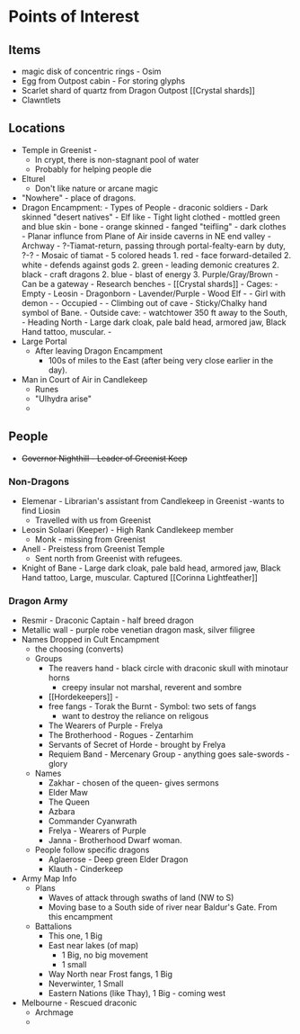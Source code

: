 # Points of Interest
## Items
- magic disk of concentric rings - Osim
- Egg from Outpost cabin - For storing glyphs
- Scarlet shard of quartz from Dragon Outpost  [[Crystal shards]]
- Clawntlets 


## Locations
- Temple in Greenist -
	- In crypt, there is non-stagnant pool of water
	- Probably for helping people die
- Elturel
	- Don't like nature or arcane magic
- "Nowhere" - place of dragons. 
- Dragon Encampment:
	  - Types of People
		  - draconic soldiers
		  - Dark skinned "desert natives"
		  - Elf like - Tight light clothed
		  - mottled green and blue skin - bone 
		  - orange skinned - fanged "teifling" - dark clothes
	  - Planar influnce from Plane of Air inside caverns in NE end valley
	  - Archway
		  - ?-Tiamat-return, passing through portal-fealty-earn by duty, ?-?
	  - Mosaic of tiamat - 5 colored heads
		  1. red - face forward-detailed
		  2. white - defends against gods
		  2. green - leading demonic creatures
		  2. black - craft dragons
		  2. blue - blast of energy
		  3. Purple/Gray/Brown
		  - Can be a gateway
	  - Research benches
		  - [[Crystal shards]]
	  - Cages:
		  - Empty
		  - Leosin
		  - Dragonborn
			  - Lavender/Purple
		  - Wood Elf - 
		  - Girl with demon - 
		  - Occupied - 
	  - Climbing out of cave - Sticky/Chalky hand symbol of Bane. 
	  - Outside cave:
		  - watchtower 350 ft away to the South,
		  - Heading North -  Large dark cloak, pale bald head, armored jaw, Black Hand tattoo, muscular.
		  - 
- Large Portal
	- After leaving Dragon Encampment
		- 100s of miles to the East (after being very close earlier in the day).
- Man in Court of Air in Candlekeep
	- Runes 
	- "Ulhydra arise"
	- 
## People
- ~~Governor Nighthill - Leader of Greenist Keep~~
### Non-Dragons
- Elemenar - Librarian's assistant from Candlekeep in Greenist -wants to find Liosin
	- Travelled with us from Greenist
- Leosin Solaari (Keeper) - High Rank Candlekeep member
	- Monk - missing from Greenist
- Anell - Preistess from Greenist Temple
	- Sent north from Greenist with refugees.
- Knight of Bane -  Large dark cloak, pale bald head, armored jaw, Black Hand tattoo, Large, muscular. Captured [[Corinna Lightfeather]]
### Dragon Army
- Resmir - Draconic Captain - half breed dragon
- Metallic wall -  purple robe venetian dragon mask, silver filigree
- Names Dropped in Cult Encampment
	- the choosing (converts)
	- Groups
		- The reavers hand - black circle with draconic skull with minotaur horns
			- creepy insular not marshal, reverent and sombre
		- [[Hordekeepers]] - 
		- free fangs - Torak the Burnt - Symbol: two sets of fangs
			- want to destroy the reliance on religous 
		- The Wearers of Purple - Frelya
		- The Brotherhood - Rogues - Zentarhim 
		- Servants of Secret of Horde - brought by Frelya
		- Requiem Band - Mercenary Group - anything goes sale-swords - glory
	- Names
		- Zakhar - chosen of the queen- gives sermons
		- Elder Maw
		- The Queen
		- Azbara
		- Commander Cyanwrath
		- Frelya - Wearers of Purple
		- Janna - Brotherhood Dwarf woman. 
	- People follow specific dragons
		- Aglaerose - Deep green Elder Dragon
		- Klauth - Cinderkeep
- Army Map Info
	- Plans
		- Waves of attack through swaths of land (NW to S)
		- Moving base to a South side of river near Baldur's Gate. From this encampment
	- Battalions
		- This one, 1 Big
		- East near lakes (of map)
			- 1 Big, no big movement
		    - 1 small
		- Way North near Frost fangs, 1 Big
		- Neverwinter, 1 Small
		- Eastern Nations (like Thay), 1 Big - coming west
- Melbourne - Rescued draconic
	- Archmage
	- 


